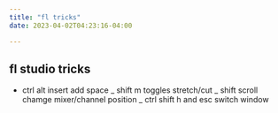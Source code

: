 ```yaml
---
title: "fl tricks"
date: 2023-04-02T04:23:16-04:00

---
```


## fl studio tricks
- ctrl alt insert add space
_ shift m toggles stretch/cut
_ shift scroll chamge mixer/channel position
_ ctrl shift h and esc switch window


